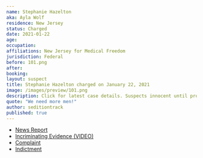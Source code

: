 ```yaml
---
name: Stephanie Hazelton
aka: Ayla Wolf
residence: New Jersey
status: Charged
date: 2021-01-22
age:
occupation:
affiliations: New Jersey for Medical Freedom
jurisdiction: Federal
before: 101.png
after:
booking:
layout: suspect
title: Stephanie Hazelton charged on January 22, 2021
image: /images/preview/101.png
description: Click for latest case details. Suspects innocent until proven guilty.
quote: "We need more men!"
author: seditiontrack
published: true
---
```


- [News Report](https://www.inquirer.com/news/new-jersey/stephanie-hazelton-capitol-insurrection-medford-new-jersey-rioters-20210122.html?utm_source=t.co&cid=Philly.com+Twitter&utm_campaign=Philly.com+Twitter+Account&utm_medium=social)
- [Incriminating Evidence (VIDEO)](https://www.inquirer.com/news/new-jersey/stephanie-hazelton-ayla-wolf-south-jersey-us-capitol-riot-anti-vax-20210119.html)
- [Complaint](https://extremism.gwu.edu/sites/g/files/zaxdzs2191/f/Stephanie%20Hazelton%20Criminal%20Complaint.pdf)
- [Indictment](https://www.courtlistener.com/recap/gov.uscourts.dcd.226768/gov.uscourts.dcd.226768.5.0.pdf)